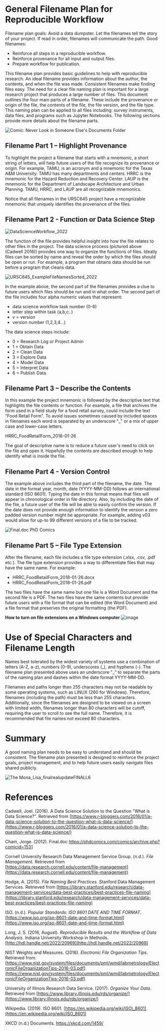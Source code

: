 # General Filename Plan for Reproducible Workflow

Filename plan goals: Avoid a data dumpster. Let the filenames tell the story of your project. If read in order, filenames will communicate the path. Good filenames:
- Reinforce all steps in a reproducible workflow. 
- Reinforce provenance for all input and output files. 
- Prepare workflow for publication. 

This filename plan provides basic guidelines to help with reproducible research. 
An ideal filename provides information about the author, the contents, and when the file was made. 
Consistent filenames make finding files easy. 
The need for a clear file naming plan is important for a large research project that produces a large number of files. 
This document outlines the four main parts of a filename. 
These include the provenance or origin of the file, 
the contents of the file, 
the file version, and 
the file type. 
This naming plan can be applied to all files including: survey instruments, data files, and programs such as Jupyter Notebooks.
The following sections provide more details about the filename parts.

![Comic: Never Look in Someone Else's Documents Folder](https://raw.githubusercontent.com/npr99/URSC645/main/.github/images/filename_xkcd.com_1459.png)

## Filename Part 1 – Highlight Provenance

To highlight the project a filename that starts with a mnemonic, a short string of letters, will help future users of the file recognize its provenance or origin. 
For example, TAMU, is an acronym and a mnemonic for the Texas A&amp;M University. 
TAMU has many departments and centers. 
HRRC is the mnemonic for the Hazard Reduction and Recovery Center. 
LAUP is the mnemonic for the Department of Landscape Architecture and Urban Planning.
TAMU, HRRC, and LAUP are all recognizable mnemonics.

Notice that all filenames in the URSC645 project have a recognizable mnemonic that uniquely identifies the provenance of the files.

## Filename Part 2 - Function or Data Science Step

![DataScienceWorkflow_2022](https://user-images.githubusercontent.com/5131566/164036900-ff105fa1-2437-4e41-b421-ef9a0402f568.JPG)

The function of the file provides helpful insight into how the file relates to other files in the project. The data science process (pictured above (Cadwell 2016)) provides one way to organize the functions of files. Ideally files can be sorted by name and reveal the order by which the files should be open or run. 
For example, a program that obtains data should be run before a program that cleans data.

![URSC645_ExampleFileNamesSorted_2022](https://user-images.githubusercontent.com/5131566/164038073-3cdbe34d-0768-441b-aa8c-7106ef6808b4.JPG)

In the example above, the second part of the filenames provides a clue to future users which files should be run and in what order. The second part of the file includes four alpha numeric values that represent:
- data science workflow task number (0-6)
- letter step within task (a,b,c..)
- v = version
- version number (1,2,3,4...)

 The data science steps include:
- 0 = Research Log or Project Admin
- 1 = Obtain Data
- 2 = Clean Data
- 3 = Explore Data
- 4 = Model Data
- 5 = Interpret Data
- 6 = Publish Data

## Filename Part 3 – Describe the Contents

In this example the project mnemonic is followed by the descriptive text that highlights the file contents or function. 
For example, a file that archives the form used in a field study for a food retail survey, could include the text &quot;Food Retail Form&quot;.
To avoid issues sometimes caused by included spaces in filenames each word is separated by an underscore &quot;\_&quot; or a mix of upper case and lower-case letters.

HRRC\_FoodRetailForm\_2018-01-26

The goal of descriptive name is to reduce a future user's need to click on the file and open it. Hopefully the contents are described enough to help identify what is inside the file.


## Filename Part 4 - Version Control

The example above includes the third part of the filename, the date. 
The date in the format year, month, date (YYYY-MM-DD) follows an international standard (ISO 8601). 
Typing the date in this format means that files will appear in chronological order in file directory. 
Also, by including the date of the file, a future user of the file will be able to easily confirm the version. 
If the date does not provide enough information to identify the version a zero padded version number might be appropriate. 
For example, adding v03 would allow for up-to 99 different versions of a file to be tracked.


![Final.doc PhD Comics](https://raw.githubusercontent.com/npr99/URSC645/main/.github/images/phdcomics_version_control_motivation_comics.png)

## Filename Part 5 – File Type Extension

After the filename, each file includes a file type extension (.xlsx, .csv, .pdf etc.). 
The file type extension provides a way to differentiate files that may have the same name. 
For example:

- HRRC_FoodRetailForm_2018-01-26.docx
- HRRC_FoodRetailForm_2018-01-26.pdf

The two files have the same name but one file is a Word Document and the second file is a PDF. 
The two files have the same contents but provide future users with a file format that can be edited (the Word Document) and 
a file format that preserves the original formatting (the PDF).

**How to turn on file extensions on a Windows computer**
![image](https://user-images.githubusercontent.com/5131566/150422462-fc33e914-9720-41fe-9fa2-c39eaaa30a7c.png)

# Use of Special Characters and Filename Length

Names best tolerated by the widest variety of systems use a combination of letters (A-Z, a-z), numbers (0-9), underscores (\_), and hyphens (-). 
The filename plan presented above uses an underscore &quot;\_&quot; to separate the parts of the naming plan and dashes within the date format YYYY-MM-DD.

Filenames and paths longer than 255 characters may not be readable by some operating systems, such as LINUX (260 for Windows).
Therefore, filenames (including the path) must be less than 255 characters. Additionally, since the filenames are designed to be viewed on a screen with limited width, 
filenames longer than 80 characters will be cutoff, requiring the user to scroll to see the full name. 
Therefore, it is recommended that file names not exceed 80 characters.

# Summary

A good naming plan needs to be easy to understand and should be consistent. 
The filename plan presented is designed to reinforce the project goals, 
project management, and to help future users easily navigate files shared publicly.

![The Mona_Lisa_finalrealupdateFINALL6](https://raw.githubusercontent.com/npr99/URSC645/main/.github/images/NathanPyle_MonaLisaFileName.png)

# References

Cadwell, Joel. (2016). A Data Science Solution to the Question "What is Data Science?". Retrieved from [https://www.r-bloggers.com/2016/01/a-data-science-solution-to-the-question-what-is-data-science/](https://www.r-bloggers.com/2016/01/a-data-science-solution-to-the-question-what-is-data-science/)

Cham, Jorge. (2012). Final.doc https://phdcomics.com/comics/archive.php?comicid=1531

Cornell University Research Data Management Service Group. (n.d.). _File Management._ Retrieved from [https://data.research.cornell.edu/content/file-management](https://data.research.cornell.edu/content/file-management)

Hodge, A. (2015). _File Naming Best Practices_. Stanford Data Management Services. Retrieved from [https://library.stanford.edu/research/data-management-services/data-best-practices/best-practices-file-naming](https://library.stanford.edu/research/data-management-services/data-best-practices/best-practices-file-naming)

ISO. (n.d.). _Popular Standards: ISO 8601 DATE AND TIME FORMAT_. [https://www.iso.org/iso-8601-date-and-time-format.html](https://www.iso.org/iso-8601-date-and-time-format.html)

Long, J. S. (2016, August). _Reproducible Results and the Workflow of Data Analysis_. Indiana University Workshop in Methods. [http://hdl.handle.net/2022/20969](http://hdl.handle.net/2022/20969)

NIST Weights and Measures. (2016). _Electronic File Organization Tips_. Retrieved from. [https://www.nist.gov/system/files/documents/pml/wmd/labmetrology/ElectronicFileOrganizationTips-2016-03.pdf](https://www.nist.gov/system/files/documents/pml/wmd/labmetrology/ElectronicFileOrganizationTips-2016-03.pdf)

University of Illinois Research Data Service. (2017). _Organize Your Data_. Retrieved from [https://www.library.illinois.edu/rds/organize/](https://www.library.illinois.edu/rds/organize/)

Wikipedia. (2019). ISO 8601. [https://en.wikipedia.org/wiki/ISO\_8601](https://en.wikipedia.org/wiki/ISO_8601)

XKCD (n.d.) Documents. https://xkcd.com/1459/